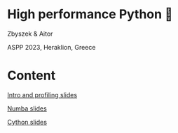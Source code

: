 # High performance Python 🚀
Zbyszek & Aitor

ASPP 2023, Heraklion, Greece

# Content
[Intro and profiling slides](./intro_profiling.ipynb)

[Numba slides](./numba.ipynb)

[Cython slides](./cython.ipynb)
